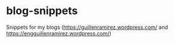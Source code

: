 # blog-snippets
Snippets for my blogs (https://guillenramirez.wordpress.com/ and https://engguillenramirez.wordpress.com/)
